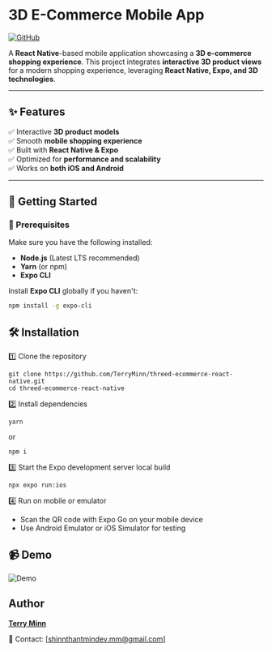 # 3D E-Commerce Mobile App

[![GitHub](https://img.shields.io/badge/GitHub-Repo-blue?logo=github)](https://github.com/TerryMinn/threed-ecommerce-react-native)

A **React Native**-based mobile application showcasing a **3D e-commerce shopping experience**. This project integrates **interactive 3D product views** for a modern shopping experience, leveraging **React Native, Expo, and 3D technologies**.

---

## ✨ Features

✅ Interactive **3D product models**  
✅ Smooth **mobile shopping experience**  
✅ Built with **React Native & Expo**  
✅ Optimized for **performance and scalability**  
✅ Works on **both iOS and Android**

---

## 🚀 Getting Started

### 📌 Prerequisites

Make sure you have the following installed:

- **Node.js** (Latest LTS recommended)
- **Yarn** (or npm)
- **Expo CLI**

Install **Expo CLI** globally if you haven't:

```sh
npm install -g expo-cli
```

## 🛠️ Installation

1️⃣ Clone the repository

```
git clone https://github.com/TerryMinn/threed-ecommerce-react-native.git
cd threed-ecommerce-react-native
```

2️⃣ Install dependencies

```
yarn
```

or

```
npm i
```

3️⃣ Start the Expo development server local build

```
npx expo run:ios
```

4️⃣ Run on mobile or emulator

- Scan the QR code with Expo Go on your mobile device
- Use Android Emulator or iOS Simulator for testing

## 📹 Demo

![Demo](./demo.gif)

## Author

[**Terry Minn**](https://github.com/TerryMinn)

📩 Contact: [shinnthantmindev.mm@gmail.com]
